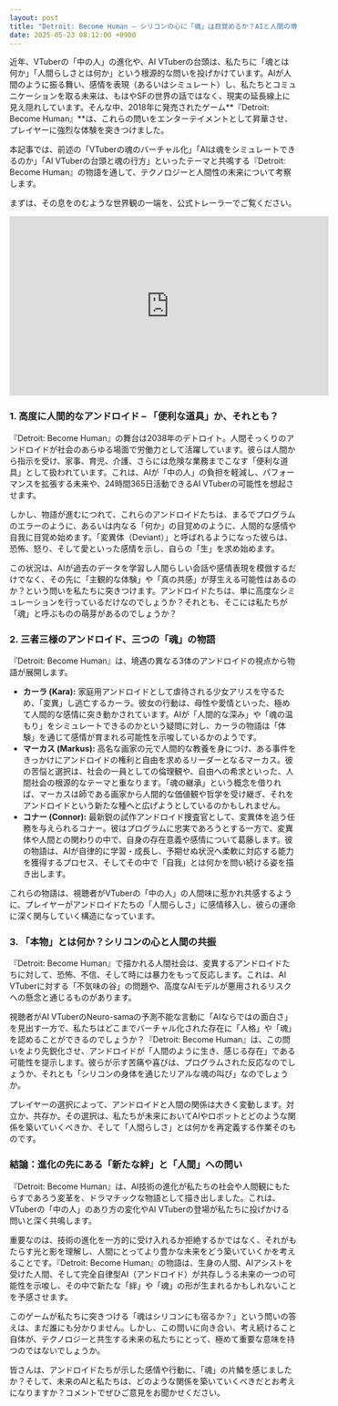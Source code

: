 ```yaml
---
layout: post
title: "Detroit: Become Human – シリコンの心に「魂」は目覚めるか？AIと人間の境界線が揺らぐ物語"
date: 2025-05-23 08:12:00 +0900
---
```


近年、VTuberの「中の人」の進化や、AI VTuberの台頭は、私たちに「魂とは何か」「人間らしさとは何か」という根源的な問いを投げかけています。AIが人間のように振る舞い、感情を表現（あるいはシミュレート）し、私たちとコミュニケーションを取る未来は、もはやSFの世界の話ではなく、現実の延長線上に見え隠れしています。そんな中、2018年に発売されたゲーム**『Detroit: Become Human』**は、これらの問いをエンターテイメントとして昇華させ、プレイヤーに強烈な体験を突きつけました。

本記事では、前述の「VTuberの魂のバーチャル化」「AIは魂をシミュレートできるのか」「AI VTuberの台頭と魂の行方」といったテーマと共鳴する『Detroit: Become Human』の物語を通して、テクノロジーと人間性の未来について考察します。

まずは、その息をのむような世界観の一端を、公式トレーラーでご覧ください。

<iframe width="560" height="315" src="https://www.youtube.com/embed/3BzfJwyjkWw" title="YouTube video player" frameborder="0" allow="accelerometer; autoplay; clipboard-write; encrypted-media; gyroscope; picture-in-picture; web-share" referrerpolicy="strict-origin-when-cross-origin" allowfullscreen></iframe>

### 1. 高度に人間的なアンドロイド – 「便利な道具」か、それとも？

『Detroit: Become Human』の舞台は2038年のデトロイト。人間そっくりのアンドロイドが社会のあらゆる場面で労働力として活躍しています。彼らは人間から指示を受け、家事、育児、介護、さらには危険な業務までこなす「便利な道具」として扱われています。これは、AIが「中の人」の負担を軽減し、パフォーマンスを拡張する未来や、24時間365日活動できるAI VTuberの可能性を想起させます。

しかし、物語が進むにつれて、これらのアンドロイドたちは、まるでプログラムのエラーのように、あるいは内なる「何か」の目覚めのように、人間的な感情や自我に目覚め始めます。「変異体（Deviant）」と呼ばれるようになった彼らは、恐怖、怒り、そして愛といった感情を示し、自らの「生」を求め始めます。

この状況は、AIが過去のデータを学習し人間らしい会話や感情表現を模倣するだけでなく、その先に「主観的な体験」や「真の共感」が芽生える可能性はあるのか？という問いを私たちに突きつけます。アンドロイドたちは、単に高度なシミュレーションを行っているだけなのでしょうか？それとも、そこには私たちが「魂」と呼ぶものの萌芽があるのでしょうか？

### 2. 三者三様のアンドロイド、三つの「魂」の物語

『Detroit: Become Human』は、境遇の異なる3体のアンドロイドの視点から物語が展開します。

* **カーラ (Kara):** 家庭用アンドロイドとして虐待される少女アリスを守るため、「変異」し逃亡するカーラ。彼女の行動は、母性や愛情といった、極めて人間的な感情に突き動かされています。AIが「人間的な深み」や「魂の温もり」をシミュレートできるのかという疑問に対し、カーラの物語は「体験」を通じて感情が育まれる可能性を示唆しているかのようです。
* **マーカス (Markus):** 高名な画家の元で人間的な教養を身につけ、ある事件をきっかけにアンドロイドの権利と自由を求めるリーダーとなるマーカス。彼の苦悩と選択は、社会の一員としての倫理観や、自由への希求といった、人間社会の根源的なテーマと重なります。「魂の継承」という概念を借りれば、マーカスは師である画家から人間的な価値観や哲学を受け継ぎ、それをアンドロイドという新たな種へと広げようとしているのかもしれません。
* **コナー (Connor):** 最新鋭の試作アンドロイド捜査官として、変異体を追う任務を与えられるコナー。彼はプログラムに忠実であろうとする一方で、変異体や人間との関わりの中で、自身の存在意義や感情について葛藤します。彼の物語は、AIが自律的に学習・成長し、予期せぬ状況へ柔軟に対応する能力を獲得するプロセス、そしてその中で「自我」とは何かを問い続ける姿を描き出します。

これらの物語は、視聴者がVTuberの「中の人」の人間味に惹かれ共感するように、プレイヤーがアンドロイドたちの「人間らしさ」に感情移入し、彼らの運命に深く関与していく構造になっています。

### 3. 「本物」とは何か？シリコンの心と人間の共振

『Detroit: Become Human』で描かれる人間社会は、変異するアンドロイドたちに対して、恐怖、不信、そして時には暴力をもって反応します。これは、AI VTuberに対する「不気味の谷」の問題や、高度なAIモデルが悪用されるリスクへの懸念と通じるものがあります。

視聴者がAI VTuberのNeuro-samaの予測不能な言動に「AIならではの面白さ」を見出す一方で、私たちはどこまでバーチャル化された存在に「人格」や「魂」を認めることができるのでしょうか？『Detroit: Become Human』は、この問いをより先鋭化させ、アンドロイドが「人間のように生き、感じる存在」である可能性を提示します。彼らが示す苦痛や喜びは、プログラムされた反応なのでしょうか、それとも「シリコンの身体を通じたリアルな魂の叫び」なのでしょうか。

プレイヤーの選択によって、アンドロイドと人間の関係は大きく変動します。対立か、共存か。その選択は、私たちが未来においてAIやロボットとどのような関係を築いていくべきか、そして「人間らしさ」とは何かを再定義する作業そのものです。

### 結論：進化の先にある「新たな絆」と「人間」への問い

『Detroit: Become Human』は、AI技術の進化が私たちの社会や人間観にもたらすであろう変革を、ドラマチックな物語として描き出しました。これは、VTuberの「中の人」のあり方の変化やAI VTuberの登場が私たちに投げかける問いと深く共鳴します。

重要なのは、技術の進化を一方的に受け入れるか拒絶するかではなく、それがもたらす光と影を理解し、人間にとってより豊かな未来をどう築いていくかを考えることです。『Detroit: Become Human』の物語は、生身の人間、AIアシストを受けた人間、そして完全自律型AI（アンドロイド）が共存しうる未来の一つの可能性を示唆し、その中で新たな「絆」や「魂」の形が生まれるかもしれないことを予感させます。

このゲームが私たちに突きつける「魂はシリコンにも宿るか？」という問いの答えは、まだ誰にも分かりません。しかし、この問いに向き合い、考え続けること自体が、テクノロジーと共生する未来の私たちにとって、極めて重要な意味を持つのではないでしょうか。

皆さんは、アンドロイドたちが示した感情や行動に、「魂」の片鱗を感じましたか？そして、未来のAIと私たちは、どのような関係を築いていくべきだとお考えになりますか？コメントでぜひご意見をお聞かせください。
